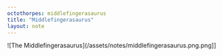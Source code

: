 ```yaml
---
octothorpes: middlefingerasaurus
title: "Middlefingerasaurus"
layout: note
---
```

![The Middlefingerasaurus](/assets/notes/middlefingerasaurus.png.png]]
